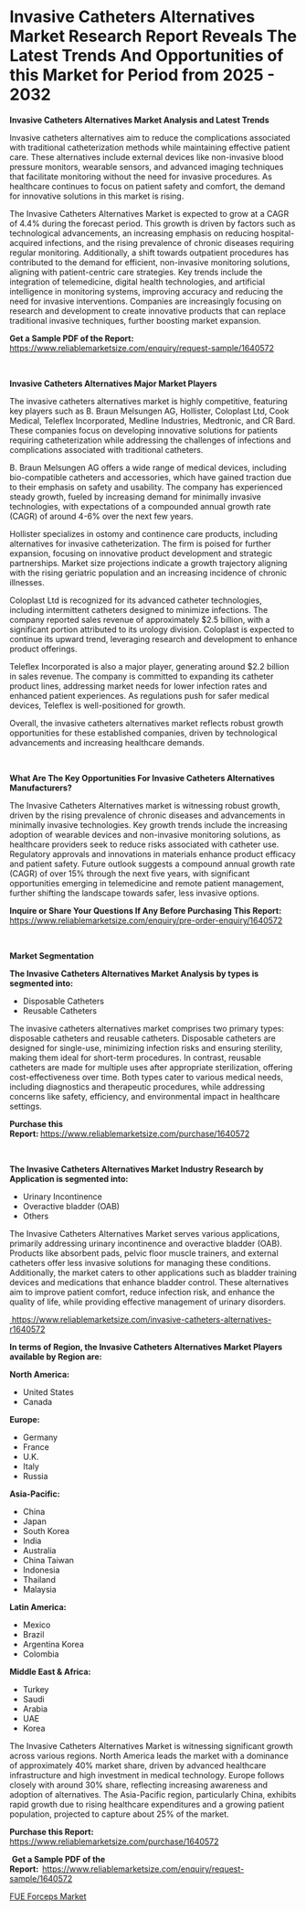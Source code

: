 <p><h1>Invasive Catheters Alternatives Market Research Report Reveals The Latest Trends And Opportunities of this Market for Period from 2025 - 2032</h1></p><p><strong>Invasive Catheters Alternatives Market Analysis and Latest Trends</strong></p>
<p><p>Invasive catheters alternatives aim to reduce the complications associated with traditional catheterization methods while maintaining effective patient care. These alternatives include external devices like non-invasive blood pressure monitors, wearable sensors, and advanced imaging techniques that facilitate monitoring without the need for invasive procedures. As healthcare continues to focus on patient safety and comfort, the demand for innovative solutions in this market is rising.</p><p>The Invasive Catheters Alternatives Market is expected to grow at a CAGR of 4.4% during the forecast period. This growth is driven by factors such as technological advancements, an increasing emphasis on reducing hospital-acquired infections, and the rising prevalence of chronic diseases requiring regular monitoring. Additionally, a shift towards outpatient procedures has contributed to the demand for efficient, non-invasive monitoring solutions, aligning with patient-centric care strategies. Key trends include the integration of telemedicine, digital health technologies, and artificial intelligence in monitoring systems, improving accuracy and reducing the need for invasive interventions. Companies are increasingly focusing on research and development to create innovative products that can replace traditional invasive techniques, further boosting market expansion.</p></p>
<p><strong>Get a Sample PDF of the Report:&nbsp;</strong> <a href="https://www.reliablemarketsize.com/enquiry/request-sample/1640572?utm_campaign=2781&utm_medium=2&utm_source=Github&utm_content=ia&utm_term=04032025&utm_id=invasive-catheters-alternatives">https://www.reliablemarketsize.com/enquiry/request-sample/1640572</a></p>
<p>&nbsp;</p>
<p><strong>Invasive Catheters Alternatives Major Market Players</strong></p>
<p><p>The invasive catheters alternatives market is highly competitive, featuring key players such as B. Braun Melsungen AG, Hollister, Coloplast Ltd, Cook Medical, Teleflex Incorporated, Medline Industries, Medtronic, and CR Bard. These companies focus on developing innovative solutions for patients requiring catheterization while addressing the challenges of infections and complications associated with traditional catheters.</p><p>B. Braun Melsungen AG offers a wide range of medical devices, including bio-compatible catheters and accessories, which have gained traction due to their emphasis on safety and usability. The company has experienced steady growth, fueled by increasing demand for minimally invasive technologies, with expectations of a compounded annual growth rate (CAGR) of around 4-6% over the next few years.</p><p>Hollister specializes in ostomy and continence care products, including alternatives for invasive catheterization. The firm is poised for further expansion, focusing on innovative product development and strategic partnerships. Market size projections indicate a growth trajectory aligning with the rising geriatric population and an increasing incidence of chronic illnesses.</p><p>Coloplast Ltd is recognized for its advanced catheter technologies, including intermittent catheters designed to minimize infections. The company reported sales revenue of approximately $2.5 billion, with a significant portion attributed to its urology division. Coloplast is expected to continue its upward trend, leveraging research and development to enhance product offerings.</p><p>Teleflex Incorporated is also a major player, generating around $2.2 billion in sales revenue. The company is committed to expanding its catheter product lines, addressing market needs for lower infection rates and enhanced patient experiences. As regulations push for safer medical devices, Teleflex is well-positioned for growth.</p><p>Overall, the invasive catheters alternatives market reflects robust growth opportunities for these established companies, driven by technological advancements and increasing healthcare demands.</p></p>
<p>&nbsp;</p>
<p><strong>What Are The Key Opportunities For Invasive Catheters Alternatives Manufacturers?</strong></p>
<p><p>The Invasive Catheters Alternatives market is witnessing robust growth, driven by the rising prevalence of chronic diseases and advancements in minimally invasive technologies. Key growth trends include the increasing adoption of wearable devices and non-invasive monitoring solutions, as healthcare providers seek to reduce risks associated with catheter use. Regulatory approvals and innovations in materials enhance product efficacy and patient safety. Future outlook suggests a compound annual growth rate (CAGR) of over 15% through the next five years, with significant opportunities emerging in telemedicine and remote patient management, further shifting the landscape towards safer, less invasive options.</p></p>
<p><strong>Inquire or Share Your Questions If Any Before Purchasing This Report:</strong> <a href="https://www.reliablemarketsize.com/enquiry/pre-order-enquiry/1640572?utm_campaign=2781&utm_medium=2&utm_source=Github&utm_content=ia&utm_term=04032025&utm_id=invasive-catheters-alternatives">https://www.reliablemarketsize.com/enquiry/pre-order-enquiry/1640572</a></p>
<p>&nbsp;</p>
<p><strong>Market Segmentation</strong></p>
<p><strong>The Invasive Catheters Alternatives Market Analysis by types is segmented into:</strong></p>
<p><ul><li>Disposable Catheters</li><li>Reusable Catheters</li></ul></p>
<p><p>The invasive catheters alternatives market comprises two primary types: disposable catheters and reusable catheters. Disposable catheters are designed for single-use, minimizing infection risks and ensuring sterility, making them ideal for short-term procedures. In contrast, reusable catheters are made for multiple uses after appropriate sterilization, offering cost-effectiveness over time. Both types cater to various medical needs, including diagnostics and therapeutic procedures, while addressing concerns like safety, efficiency, and environmental impact in healthcare settings.</p></p>
<p><strong>Purchase this Report:&nbsp;</strong><a href="https://www.reliablemarketsize.com/purchase/1640572?utm_campaign=2781&utm_medium=2&utm_source=Github&utm_content=ia&utm_term=04032025&utm_id=invasive-catheters-alternatives">https://www.reliablemarketsize.com/purchase/1640572</a></p>
<p>&nbsp;</p>
<p><strong>The Invasive Catheters Alternatives Market Industry Research by Application is segmented into:</strong></p>
<p><ul><li>Urinary Incontinence</li><li>Overactive bladder (OAB)</li><li>Others</li></ul></p>
<p><p>The Invasive Catheters Alternatives Market serves various applications, primarily addressing urinary incontinence and overactive bladder (OAB). Products like absorbent pads, pelvic floor muscle trainers, and external catheters offer less invasive solutions for managing these conditions. Additionally, the market caters to other applications such as bladder training devices and medications that enhance bladder control. These alternatives aim to improve patient comfort, reduce infection risk, and enhance the quality of life, while providing effective management of urinary disorders.</p></p>
<p><a href="https://www.reliablemarketsize.com/invasive-catheters-alternatives-r1640572?utm_campaign=2781&utm_medium=2&utm_source=Github&utm_content=ia&utm_term=04032025&utm_id=invasive-catheters-alternatives">&nbsp;https://www.reliablemarketsize.com/invasive-catheters-alternatives-r1640572</a></p>
<p><strong>In terms of Region, the Invasive Catheters Alternatives Market Players available by Region are:</strong></p>
<p>
    <p> <strong> North America: </strong>
        <ul>
            <li>United States</li>
            <li>Canada</li>
        </ul>
        </p> 
    <p> <strong> Europe: </strong>
        <ul>
            <li>Germany</li>
            <li>France</li>
            <li>U.K.</li>
            <li>Italy</li>
            <li>Russia</li>
        </ul>
        </p> 
    <p> <strong> Asia-Pacific: </strong>
        <ul>
            <li>China</li>
            <li>Japan</li>
            <li>South Korea</li>
            <li>India</li>
            <li>Australia</li>
            <li>China Taiwan</li>
            <li>Indonesia</li>
            <li>Thailand</li>
            <li>Malaysia</li>
        </ul>
        </p> 
    <p> <strong> Latin America: </strong>
        <ul>
            <li>Mexico</li>
            <li>Brazil</li>
            <li>Argentina Korea</li>
            <li>Colombia</li>
        </ul>
        </p> 
    <p> <strong> Middle East & Africa: </strong>
        <ul>
            <li>Turkey</li>
            <li>Saudi</li>
            <li>Arabia</li>
            <li>UAE</li>
            <li>Korea</li>
        </ul>
    </p>
    </p>
<p><p>The Invasive Catheters Alternatives Market is witnessing significant growth across various regions. North America leads the market with a dominance of approximately 40% market share, driven by advanced healthcare infrastructure and high investment in medical technology. Europe follows closely with around 30% share, reflecting increasing awareness and adoption of alternatives. The Asia-Pacific region, particularly China, exhibits rapid growth due to rising healthcare expenditures and a growing patient population, projected to capture about 25% of the market.</p></p>
<p><strong>Purchase this Report: </strong><a href="https://www.reliablemarketsize.com/purchase/1640572?utm_campaign=2781&utm_medium=2&utm_source=Github&utm_content=ia&utm_term=04032025&utm_id=invasive-catheters-alternatives">https://www.reliablemarketsize.com/purchase/1640572</a></p>
<p>&nbsp;<strong>Get a Sample PDF of the Report:&nbsp;&nbsp;</strong><a href="https://www.reliablemarketsize.com/enquiry/request-sample/1640572?utm_campaign=2781&utm_medium=2&utm_source=Github&utm_content=ia&utm_term=04032025&utm_id=invasive-catheters-alternatives">https://www.reliablemarketsize.com/enquiry/request-sample/1640572</a></p>
<p><strong></strong></p>
<p><p><a href="https://github.com/watzondechao/Market-Research-Report-List-1/blob/main/fue-forceps-market.md?utm_campaign=2781&utm_medium=2&utm_source=Github&utm_content=ia&utm_term=04032025&utm_id=invasive-catheters-alternatives">FUE Forceps Market</a></p></p>